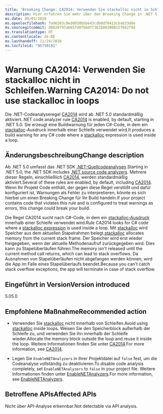 ```yaml
---
title: 'Breaking Change: CA2014: Verwenden Sie stackalloc nicht in Schleifen.'
description: Hier erfahren Sie mehr über den Breaking Change in .NET 5.0, der durch die Aktivierung der Codeanalyseregel „CA2014“ ausgelöst wird.
ms.date: 09/03/2020
ms.openlocfilehash: 7ad6203c0edd930bbbe43cdb8df0413cba833d8e
ms.sourcegitcommit: d8020797a6657d0fbbdff362b80300815f682f94
ms.translationtype: HT
ms.contentlocale: de-DE
ms.lasthandoff: 11/24/2020
ms.locfileid: "95759191"
---
```

# <a name="warning-ca2014-do-not-use-stackalloc-in-loops"></a><span data-ttu-id="49319-103">Warnung CA2014: Verwenden Sie stackalloc nicht in Schleifen.</span><span class="sxs-lookup"><span data-stu-id="49319-103">Warning CA2014: Do not use stackalloc in loops</span></span>

<span data-ttu-id="49319-104">Die .NET-Codeanalyseregel [CA2014](/visualstudio/code-quality/ca2014) wird ab .NET 5.0 standardmäßig aktiviert.</span><span class="sxs-lookup"><span data-stu-id="49319-104">.NET code analyzer rule [CA2014](/visualstudio/code-quality/ca2014) is enabled, by default, starting in .NET 5.0.</span></span> <span data-ttu-id="49319-105">Sie erzeugt eine Buildwarnung für jeden C#-Code, in dem ein [stackalloc](../../../../csharp/language-reference/operators/stackalloc.md)-Ausdruck innerhalb einer Schleife verwendet wird.</span><span class="sxs-lookup"><span data-stu-id="49319-105">It produces a build warning for any C# code where a [stackalloc](../../../../csharp/language-reference/operators/stackalloc.md) expression is used inside a loop.</span></span>

## <a name="change-description"></a><span data-ttu-id="49319-106">Änderungsbeschreibung</span><span class="sxs-lookup"><span data-stu-id="49319-106">Change description</span></span>

<span data-ttu-id="49319-107">Ab .NET 5.0 umfasst das .NET SDK [.NET-Quellcodeanalysen](../../../../fundamentals/code-analysis/overview.md).</span><span class="sxs-lookup"><span data-stu-id="49319-107">Starting in .NET 5.0, the .NET SDK includes [.NET source code analyzers](../../../../fundamentals/code-analysis/overview.md).</span></span> <span data-ttu-id="49319-108">Mehrere dieser Regeln, einschließlich [CA2014](/visualstudio/code-quality/ca2014), werden standardmäßig aktiviert.</span><span class="sxs-lookup"><span data-stu-id="49319-108">Several of these rules are enabled, by default, including [CA2014](/visualstudio/code-quality/ca2014).</span></span> <span data-ttu-id="49319-109">Wenn Ihr Projekt Code enthält, der gegen diese Regel verstößt und dafür konfiguriert ist, Warnungen als Fehler zu interpretieren, könnte es sich hierbei um einen Breaking Change für Ihr Build handeln.</span><span class="sxs-lookup"><span data-stu-id="49319-109">If your project contains code that violates this rule and is configured to treat warnings as errors, this change could break your build.</span></span>

<span data-ttu-id="49319-110">Die Regel CA2014 sucht nach C#-Code, in dem ein [stackalloc-Ausdruck](../../../../csharp/language-reference/operators/stackalloc.md) innerhalb einer Schleife verwendet wird.</span><span class="sxs-lookup"><span data-stu-id="49319-110">Rule CA2014 looks for C# code where a [stackalloc expression](../../../../csharp/language-reference/operators/stackalloc.md) is used inside a loop.</span></span> <span data-ttu-id="49319-111">Mit [stackalloc](../../../../csharp/language-reference/operators/stackalloc.md) wird Speicher aus dem aktuellen Stapelrahmen belegt.</span><span class="sxs-lookup"><span data-stu-id="49319-111">[stackalloc](../../../../csharp/language-reference/operators/stackalloc.md) allocates memory from the current stack frame.</span></span> <span data-ttu-id="49319-112">Der Speicher wird erst wieder freigegeben, wenn der aktuelle Methodenaufruf zurückgegeben wird. Dies kann zu Stapelüberläufen führen.</span><span class="sxs-lookup"><span data-stu-id="49319-112">The memory isn't released until the current method call returns, which can lead to stack overflows.</span></span> <span data-ttu-id="49319-113">Da Ausnahmen von Stapelüberläufen nicht abgefangen werden können, wird die App im Falle eines Stapelüberlaufs beendet.</span><span class="sxs-lookup"><span data-stu-id="49319-113">Because you can't catch stack overflow exceptions, the app will terminate in case of stack overflow.</span></span>

## <a name="version-introduced"></a><span data-ttu-id="49319-114">Eingeführt in Version</span><span class="sxs-lookup"><span data-stu-id="49319-114">Version introduced</span></span>

<span data-ttu-id="49319-115">5.0</span><span class="sxs-lookup"><span data-stu-id="49319-115">5.0</span></span>

## <a name="recommended-action"></a><span data-ttu-id="49319-116">Empfohlene Maßnahme</span><span class="sxs-lookup"><span data-stu-id="49319-116">Recommended action</span></span>

- <span data-ttu-id="49319-117">Verwenden Sie [stackalloc](../../../../csharp/language-reference/operators/stackalloc.md) nicht innerhalb von Schleifen.</span><span class="sxs-lookup"><span data-stu-id="49319-117">Avoid using [stackalloc](../../../../csharp/language-reference/operators/stackalloc.md) inside loops.</span></span> <span data-ttu-id="49319-118">Weisen Sie den Speicherblock außerhalb der Schleife zu, und verwenden Sie ihn innerhalb der Schleife wieder.</span><span class="sxs-lookup"><span data-stu-id="49319-118">Allocate the memory block outside the loop and reuse it inside the loop.</span></span> <span data-ttu-id="49319-119">Weitere Informationen finden Sie unter [CA2014](/visualstudio/code-quality/ca2014).</span><span class="sxs-lookup"><span data-stu-id="49319-119">For more information, see [CA2014](/visualstudio/code-quality/ca2014).</span></span>

- <span data-ttu-id="49319-120">Legen Sie `EnableNETAnalyzers` in Ihrer Projektdatei auf `false` fest, um die Codeanalyse vollständig zu deaktivieren.</span><span class="sxs-lookup"><span data-stu-id="49319-120">To disable code analysis completely, set `EnableNETAnalyzers` to `false` in your project file.</span></span> <span data-ttu-id="49319-121">Weitere Informationen finden unter [EnableNETAnalyzers](../../../project-sdk/msbuild-props.md#enablenetanalyzers).</span><span class="sxs-lookup"><span data-stu-id="49319-121">For more information, see [EnableNETAnalyzers](../../../project-sdk/msbuild-props.md#enablenetanalyzers).</span></span>

## <a name="affected-apis"></a><span data-ttu-id="49319-122">Betroffene APIs</span><span class="sxs-lookup"><span data-stu-id="49319-122">Affected APIs</span></span>

<span data-ttu-id="49319-123">Nicht über API-Analyse erkennbar.</span><span class="sxs-lookup"><span data-stu-id="49319-123">Not detectable via API analysis.</span></span>

<!--

### Affected APIs

Not detectable via API analysis.

### Category

Code analysis

-->
